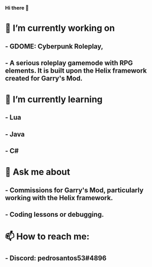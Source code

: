 ### Hi there 👋

<!--
**pedrosantos53/pedrosantos53** is a ✨ _special_ ✨ repository because its `README.md` (this file) appears on your GitHub profile.

Here are some ideas to get you started:

- 🔭 I’m currently working on ...
- 🌱 I’m currently learning ...
- 👯 I’m looking to collaborate on ...
- 🤔 I’m looking for help with ...
- 💬 Ask me about ...
- 📫 How to reach me: ...
- 😄 Pronouns: ...
- ⚡ Fun fact: ...
-->

# 🔭 I’m currently working on
##	- GDOME: Cyberpunk Roleplay, 
##		- A serious roleplay gamemode with RPG elements. It is built upon the Helix framework created for Garry's Mod.
# 🌱 I’m currently learning
## 	- Lua
## 	- Java
## 	- C#
# 💬 Ask me about
##	- Commissions for Garry's Mod, particularly working with the Helix framework.
##	- Coding lessons or debugging.
# 📫 How to reach me:
##	- Discord: pedrosantos53#4896
